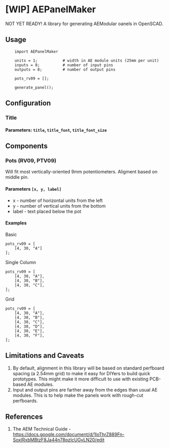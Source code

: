 # [WIP] AEPanelMaker
NOT YET READY! A library for generating AEModular oanels in OpenSCAD.

## Usage

```
    import AEPanelMaker
    
    units = 1;           # width in AE module units (25mm per unit)
    inputs = 8;          # number of input pins
    outputs = 8;         # number of output pins

    pots_rv09 = [];

    generate_panel();
```

## Configuration

### Title
#### Parameters: `title`, `title_font`, `title_font_size`

## Components

### Pots (RV09, PTV09)
Will fit most vertically-oriented 9mm potentiometers. Aligment based on middle pin.

#### Parameters `[x, y, label]`
- x - number of horizontal units from the left
- y - number of vertical units from the bottom
- label - text placed below the pot

#### Examples

Basic
```
pots_rv09 = [
    [4, 30, "A"]
];
```

Single Column
```
pots_rv09 = [
    [4, 30, "A"],
    [4, 30, "B"],
    [4, 30, "C"],
];
```

Grid
```
pots_rv09 = [
    [4, 30, "A"],
    [4, 30, "B"],
    [4, 30, "C"],
    [4, 30, "D"],
    [4, 30, "E"],
    [4, 30, "F"],
];
```

## Limitations and Caveats
1. By default, alignment in this library will be based on standard perfboard spacing (a 2.54mm grid) to make it easy for DIYers to build quick prototypes. This might make it more difficult to use with existing PCB-based AE modules.
2. Input and output pins are farther away from the edges than usual AE modules. This is to help make the panels work with rough-cut perfboards.

## References

1. The AEM Technical Guide - https://docs.google.com/document/d/1loThrZ889Fn-SoxIRxbMBtzF8Ja44n78pzIcUGyLN20/edit